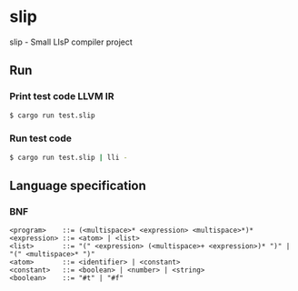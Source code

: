 # slip
slip - Small LIsP compiler project

## Run
### Print test code LLVM IR
```bash
$ cargo run test.slip
```
### Run test code
```bash
$ cargo run test.slip | lli -
```

## Language specification
### BNF
```
<program>    ::= (<multispace>* <expression> <multispace>*)*
<expression> ::= <atom> | <list>
<list>       ::= "(" <expression> (<multispace>+ <expression>)* ")" | "(" <multispace>* ")"
<atom>       ::= <identifier> | <constant>
<constant>   ::= <boolean> | <number> | <string>
<boolean>    ::= "#t" | "#f"
```
